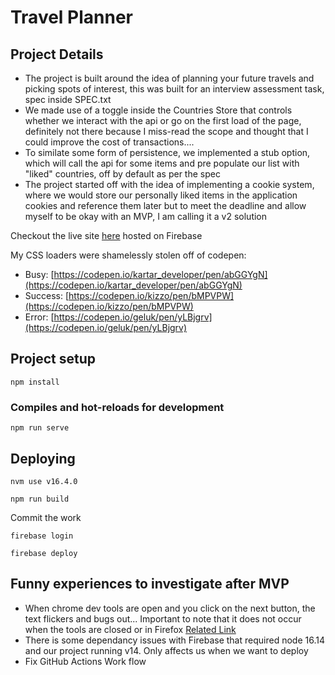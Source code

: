 # Travel Planner

## Project Details
* The project is built around the idea of planning your future travels and picking spots of interest, this was built for an interview assessment task, spec inside SPEC.txt
* We made use of a toggle inside the Countries Store that controls whether we interact with the api or go on the first load of the page, definitely not there because I miss-read the scope and thought that I could improve the cost of transactions.... 
* To similate some form of persistence, we implemented a stub option, which will call the api for some items and pre populate our list with "liked" countries, off by default as per the spec
* The project started off with the idea of implementing a cookie system, where we would store our personally liked items in the application cookies and reference them later but to meet the deadline and allow myself to be okay with an MVP, I am calling it a v2 solution

Checkout the live site [here](https://travelplanner-4ac13.web.app) hosted on Firebase

My CSS loaders were shamelessly stolen off of codepen:
* Busy: [https://codepen.io/kartar_developer/pen/abGGYgN](https://codepen.io/kartar_developer/pen/abGGYgN)
* Success: [https://codepen.io/kizzo/pen/bMPVPW](https://codepen.io/kizzo/pen/bMPVPW)
* Error: [https://codepen.io/geluk/pen/yLBjgrv](https://codepen.io/geluk/pen/yLBjgrv)

## Project setup
```
npm install
```

### Compiles and hot-reloads for development
```
npm run serve
```

## Deploying
```
nvm use v16.4.0
```
```
npm run build
```
Commit the work
```
firebase login
```
```
firebase deploy
```

## Funny experiences to investigate after MVP
* When chrome dev tools are open and you click on the next button, the text flickers and bugs out... Important to note that it does not occur when the tools are closed or in Firefox [Related Link](https://css-tricks.com/forums/topic/can-i-stop-flickering-on-hover/)
* There is some dependancy issues with Firebase that required node 16.14 and our project running v14. Only affects us when we want to deploy
* Fix GitHub Actions Work flow